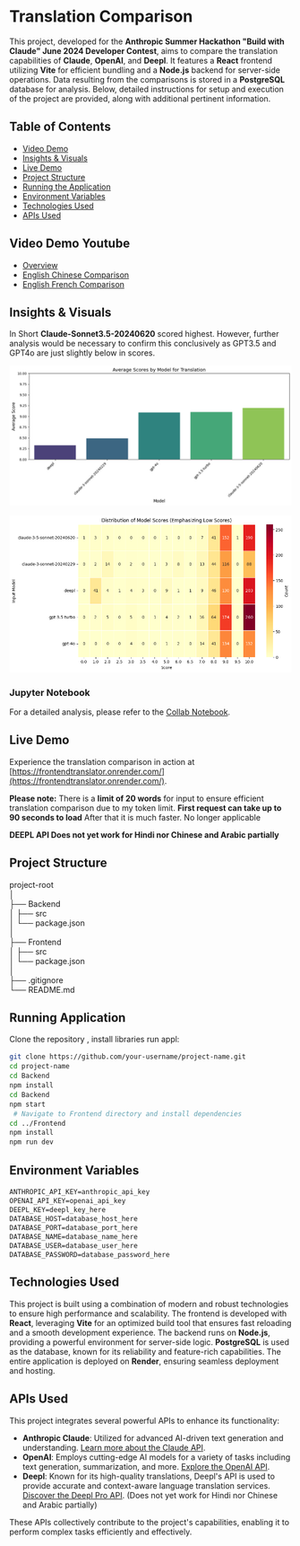 # Translation Comparison
This project, developed for the **Anthropic Summer Hackathon "Build with Claude" June 2024 Developer Contest**, aims to compare the translation capabilities of **Claude**, **OpenAI**, and **Deepl**. It features a **React** frontend utilizing **Vite** for efficient bundling and a **Node.js** backend for server-side operations. Data resulting from the comparisons is stored in a **PostgreSQL** database for analysis. Below, detailed instructions for setup and execution of the project are provided, along with additional pertinent information.

## Table of Contents
- [Video Demo](#video-demo)
- [Insights & Visuals](#insights--visuals)
- [Live Demo](#live-demo)
- [Project Structure](#project-structure)
- [Running the Application](#running-the-application)
- [Environment Variables](#environment-variables)
- [Technologies Used](#technologies-used)
- [APIs Used](#apis-used)


## Video Demo Youtube
- [Overview](https://youtu.be/0cYP4kTb3KQ)
- [ English Chinese Comparison](https://youtu.be/E8dKgj21nRU)
- [English French Comparison](https://youtu.be/T6fgSPTErZs)
## Insights & Visuals
In Short **Claude-Sonnet3.5-20240620** scored highest. However, further analysis would be necessary to confirm this conclusively as GPT3.5 and GPT4o are just slightly below in scores.

![Translation Comparison ](images/AverageScoreByModel.png)


![Distribution By Model](images/DistributionScores.png)

### Jupyter Notebook
For a detailed analysis, please refer to the [Collab Notebook](https://colab.research.google.com/drive/1gFPRgGlu9YXaPxxGoLQOhRpq4sIIYPN1?usp=sharing).

## Live Demo
Experience the translation comparison in action at [https://frontendtranslator.onrender.com/](https://frontendtranslator.onrender.com/).

**Please note:** There is a **limit of 20 words** for input to ensure efficient translation comparison due to my token limit.
**First request can take up to 90 seconds to load** After that it is much faster. No longer applicable

**DEEPL API Does not yet work for Hindi nor Chinese and Arabic partially**


## Project Structure
project-root  
│  
├── Backend  
│   ├── src  
│   └── package.json  
│  
├── Frontend  
│   ├── src  
│   └── package.json  
│  
├── .gitignore  
└── README.md 

## Running Application
Clone the repository , install libraries run appl:

   ```sh
   git clone https://github.com/your-username/project-name.git
   cd project-name
   cd Backend
   npm install
   cd Backend
   npm start
    # Navigate to Frontend directory and install dependencies
   cd ../Frontend
   npm install
   npm run dev
   ```
    

## Environment Variables

```plaintext
ANTHROPIC_API_KEY=anthropic_api_key
OPENAI_API_KEY=openai_api_key
DEEPL_KEY=deepl_key_here
DATABASE_HOST=database_host_here
DATABASE_PORT=database_port_here
DATABASE_NAME=database_name_here
DATABASE_USER=database_user_here
DATABASE_PASSWORD=database_password_here
```

## Technologies Used
This project is built using a combination of modern and robust technologies to ensure high performance and scalability. The frontend is developed with **React**, leveraging **Vite** for an optimized build tool that ensures fast reloading and a smooth development experience. The backend runs on **Node.js**, providing a powerful environment for server-side logic. **PostgreSQL** is used as the database, known for its reliability and feature-rich capabilities. The entire application is deployed on **Render**, ensuring seamless deployment and hosting.

## APIs Used

This project integrates several powerful APIs to enhance its functionality:

- **Anthropic Claude**: Utilized for advanced AI-driven text generation and understanding. [Learn more about the Claude API](https://support.anthropic.com/en/collections/5370014-claude-api).
- **OpenAI**: Employs cutting-edge AI models for a variety of tasks including text generation, summarization, and more. [Explore the OpenAI API](https://openai.com/index/openai-api/).
- **Deepl**: Known for its high-quality translations, Deepl's API is used to provide accurate and context-aware language translation services. [Discover the Deepl Pro API](https://www.deepl.com/en/pro-api). (Does not yet work for Hindi nor Chinese and Arabic partially)

These APIs collectively contribute to the project's capabilities, enabling it to perform complex tasks efficiently and effectively.



    






